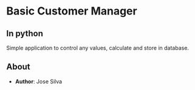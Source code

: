 # Basic Customer Manager
## In python
Simple application to control any values, calculate and store in database.

## About
- **Author**: Jose Silva
